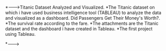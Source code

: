 *--->Titanic Dataset Analyzed and Visualized.
*The Titanic dataset on which i have used business intelligence tool (TABLEAU) to analyze the data and visualized as a dashboard. Did Passengers Get Their Money's Worth?. 
*The survival rate according to the fare.
*The attachments are the Titanic dataset and the dashboard  i have created in Tableau.
*The first project using Tableau.

*--->
